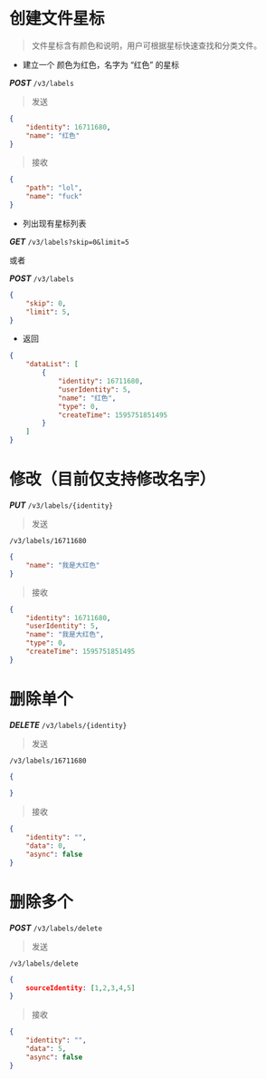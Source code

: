 # 创建文件星标

> 文件星标含有颜色和说明，用户可根据星标快速查找和分类文件。

* 建立一个 颜色为红色，名字为 “红色” 的星标

***POST*** ```/v3/labels```

> 发送
```json
{
	"identity": 16711680,
	"name": "红色"
}
```
> 接收
```json
{
	"path": "lol",
	"name": "fuck"
}
```
* 列出现有星标列表

***GET*** ```/v3/labels?skip=0&limit=5```

或者

***POST*** ```/v3/labels```

```json
{
	"skip": 0,
	"limit": 5,
}
```

* 返回

```json
{
    "dataList": [
        {
            "identity": 16711680,
            "userIdentity": 5,
            "name": "红色",
            "type": 0,
            "createTime": 1595751851495
        }
    ]
}
```



# 修改（目前仅支持修改名字）

***PUT*** ```/v3/labels/{identity}```

> 发送

```/v3/labels/16711680```
```json
{
	"name": "我是大红色"
}
```
> 接收
```json
{
    "identity": 16711680,
    "userIdentity": 5,
    "name": "我是大红色",
    "type": 0,
    "createTime": 1595751851495
}
```


# 删除单个

***DELETE*** ```/v3/labels/{identity}```
> 发送

```/v3/labels/16711680```
```json
{
	
}
```
> 接收
```json
{
    "identity": "",
    "data": 0,
    "async": false
}
```

# 删除多个

***POST*** ```/v3/labels/delete```

> 发送

```/v3/labels/delete```
```json
{
	sourceIdentity: [1,2,3,4,5]
}
```
> 接收
```json
{
    "identity": "",
    "data": 5,
    "async": false
}
```

